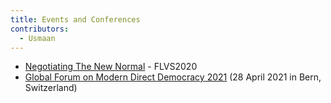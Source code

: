 ```yaml
---
title: Events and Conferences
contributors:
  - Usmaan
---
```


- [Negotiating The New
  Normal](https://negotiatingthenewnormal.com/schedules/) - FLVS2020
- [Global Forum on Modern Direct Democracy
  2021](https://www.democracy.community/events) (28 April 2021 in Bern,
  Switzerland)
